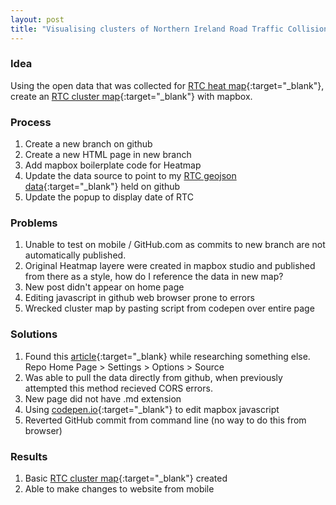 ```yaml
---
layout: post
title: "Visualising clusters of Northern Ireland Road Traffic Collisions (RTC's)"
---
```


### Idea
Using the open data that was collected for [RTC heat map](https://williamorrie.github.io/rtc_heatmap.html){:target="_blank"}, create an [RTC cluster map](https://williamorrie.github.io/rtc_heatmap.html){:target="_blank"} with mapbox.

### Process 
1. Create a new branch on github
2. Create a new HTML page in new branch
3. Add mapbox boilerplate code for Heatmap
4. Update the data source to point to my [RTC geojson data](https://williamorrie.github.io/RTC_geo.json){:target="_blank"} held on github
5. Update the popup to display date of RTC

### Problems
1. Unable to test on mobile / GitHub.com as commits to new branch are not automatically published.
2. Original Heatmap layere were created in mapbox studio and published from there as a style, how do I reference the data in new map?
3. New post didn't appear on home page
4. Editing javascript in github web browser prone to errors
5. Wrecked cluster map by pasting script from codepen over entire page

### Solutions
1. Found this [article](https://automationpanda.com/2021/03/24/testing-github-pages-without-local-jekyll-setup/){:target="_blank} while researching something else. Repo Home Page > Settings > Options > Source
2. Was able to pull the data directly from github, when previously attempted this method recieved CORS errors.
3. New page did not have .md extension
4. Using [codepen.io](https://codepen.io/){:target="_blank"} to edit mapbox javascript
5. Reverted GitHub commit from command line (no way to do this from browser)

### Results
1. Basic [RTC cluster map](https://williamorrie.github.io/rtc_heatmap.html){:target="_blank"} created
2. Able to make changes to website from mobile
